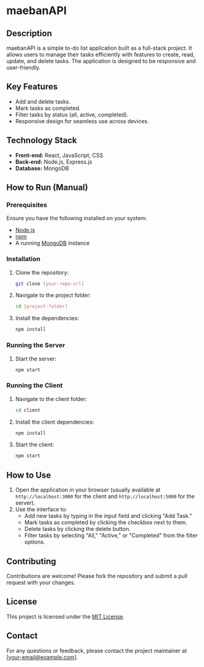 # maebanAPI

## Description
maebanAPI is a simple to-do list application built as a full-stack project. It allows users to manage their tasks efficiently with features to create, read, update, and delete tasks. The application is designed to be responsive and user-friendly.

## Key Features
- Add and delete tasks.
- Mark tasks as completed.
- Filter tasks by status (all, active, completed).
- Responsive design for seamless use across devices.

## Technology Stack
- **Front-end:** React, JavaScript, CSS
- **Back-end:** Node.js, Express.js
- **Database:** MongoDB

## How to Run (Manual)

### Prerequisites
Ensure you have the following installed on your system:
- [Node.js](https://nodejs.org/)
- [npm](https://www.npmjs.com/)
- A running [MongoDB](https://www.mongodb.com/) instance

### Installation
1. Clone the repository:
   ```bash
   git clone [your-repo-url]
   ```
2. Navigate to the project folder:
   ```bash
   cd [project-folder]
   ```
3. Install the dependencies:
   ```bash
   npm install
   ```

### Running the Server
1. Start the server:
   ```bash
   npm start
   ```

### Running the Client
1. Navigate to the client folder:
   ```bash
   cd client
   ```
2. Install the client dependencies:
   ```bash
   npm install
   ```
3. Start the client:
   ```bash
   npm start
   ```

## How to Use
1. Open the application in your browser (usually available at `http://localhost:3000` for the client and `http://localhost:5000` for the server).
2. Use the interface to:
   - Add new tasks by typing in the input field and clicking "Add Task."
   - Mark tasks as completed by clicking the checkbox next to them.
   - Delete tasks by clicking the delete button.
   - Filter tasks by selecting "All," "Active," or "Completed" from the filter options.

## Contributing
Contributions are welcome! Please fork the repository and submit a pull request with your changes.

## License
This project is licensed under the [MIT License](LICENSE).

## Contact
For any questions or feedback, please contact the project maintainer at [your-email@example.com].